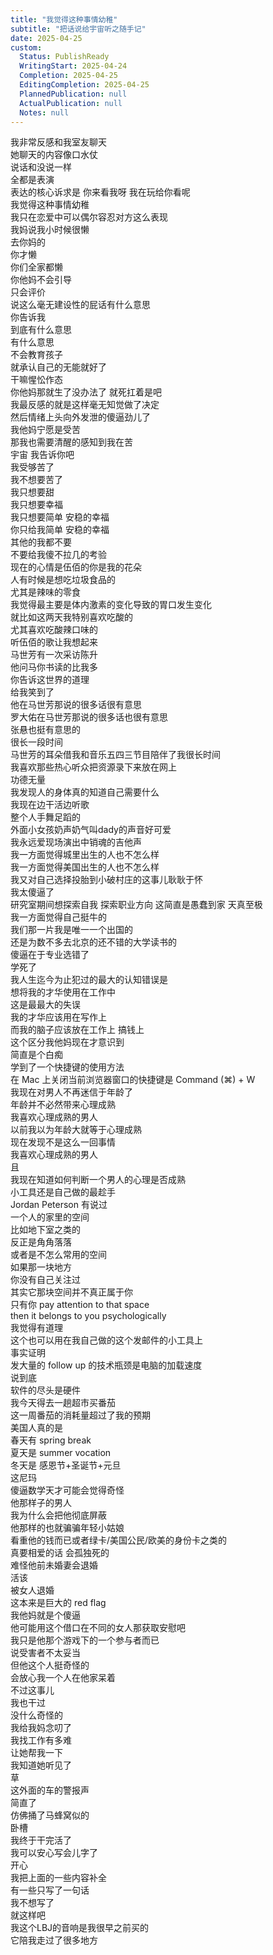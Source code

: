 ```yaml
---  
title: "我觉得这种事情幼稚"  
subtitle: "把话说给宇宙听之随手记"  
date: 2025-04-25  
custom:  
  Status: PublishReady  
  WritingStart: 2025-04-24  
  Completion: 2025-04-25  
  EditingCompletion: 2025-04-25  
  PlannedPublication: null  
  ActualPublication: null  
  Notes: null  
---      
```

我非常反感和我室友聊天    
她聊天的内容像口水仗    
说话和没说一样    
全都是表演    
表达的核心诉求是 你来看我呀 我在玩给你看呢    
我觉得这种事情幼稚      
我只在恋爱中可以偶尔容忍对方这么表现      
我妈说我小时候很懒    
去你妈的    
你才懒    
你们全家都懒      
你他妈不会引导    
只会评价    
说这么毫无建设性的屁话有什么意思    
你告诉我    
到底有什么意思    
有什么意思      
不会教育孩子    
就承认自己的无能就好了    
干嘛惺忪作态      
你他妈那就生了没办法了 就死扛着是吧    
我最反感的就是这样毫无知觉做了决定    
然后情绪上头向外发泄的傻逼劲儿了      
我他妈宁愿是受苦    
那我也需要清醒的感知到我在苦    
宇宙 我告诉你吧    
我受够苦了    
我不想要苦了    
我只想要甜    
我只想要幸福    
我只想要简单 安稳的幸福    
你只给我简单 安稳的幸福    
其他的我都不要    
不要给我傻不拉几的考验      
现在的心情是伍佰的你是我的花朵    
人有时候是想吃垃圾食品的    
尤其是辣味的零食    
我觉得最主要是体内激素的变化导致的胃口发生变化    
就比如这两天我特别喜欢吃酸的    
尤其喜欢吃酸辣口味的      
听伍佰的歌让我想起来    
马世芳有一次采访陈升    
他问马你书读的比我多    
你告诉这世界的道理    
给我笑到了    
他在马世芳那说的很多话很有意思    
罗大佑在马世芳那说的很多话也很有意思    
张悬也挺有意思的      
很长一段时间    
马世芳的耳朵借我和音乐五四三节目陪伴了我很长时间    
我喜欢那些热心听众把资源录下来放在网上    
功德无量      
我发现人的身体真的知道自己需要什么    
我现在边干活边听歌    
整个人手舞足蹈的      
外面小女孩奶声奶气叫dady的声音好可爱      
我永远爱现场演出中销魂的吉他声      
我一方面觉得城里出生的人也不怎么样    
我一方面觉得美国出生的人也不怎么样    
我又对自己选择投胎到小破村庄的这事儿耿耿于怀      
我太傻逼了    
研究室期间想探索自我 探索职业方向 这简直是愚蠢到家 天真至极      
我一方面觉得自己挺牛的    
我们那一片我是唯一一个出国的    
还是为数不多去北京的还不错的大学读书的    
傻逼在于专业选错了    
学死了      
我人生迄今为止犯过的最大的认知错误是    
想将我的才华使用在工作中    
这是最最大的失误      
我的才华应该用在写作上    
而我的脑子应该放在工作上 搞钱上    
这个区分我他妈现在才意识到    
简直是个白痴      
学到了一个快捷键的使用方法    
在 Mac 上关闭当前浏览器窗口的快捷键是 Command (⌘) + W      
我现在对男人不再迷信于年龄了    
年龄并不必然带来心理成熟    
我喜欢心理成熟的男人    
以前我以为年龄大就等于心理成熟    
现在发现不是这么一回事情    
我喜欢心理成熟的男人    
且    
我现在知道如何判断一个男人的心理是否成熟      
小工具还是自己做的最趁手      
Jordan Peterson 有说过    
一个人的家里的空间    
比如地下室之类的    
反正是角角落落    
或者是不怎么常用的空间    
如果那一块地方    
你没有自己关注过    
其实它那块空间并不真正属于你    
只有你 pay attention to that space    
then it belongs to you psychologically    
我觉得有道理    
这个也可以用在我自己做的这个发邮件的小工具上      
事实证明    
发大量的 follow up 的技术瓶颈是电脑的加载速度    
说到底    
软件的尽头是硬件      
我今天得去一趟超市买番茄    
这一周番茄的消耗量超过了我的预期      
美国人真的是    
春天有 spring break    
夏天是 summer vocation    
冬天是 感恩节+圣诞节+元旦    
这尼玛      
傻逼数学天才可能会觉得奇怪    
他那样子的男人    
我为什么会把他彻底屏蔽    
他那样的也就骗骗年轻小姑娘    
看重他的钱而已或者绿卡/美国公民/欧美的身份卡之类的    
真要相爱的话 会孤独死的    
难怪他前未婚妻会退婚    
活该      
被女人退婚    
这本来是巨大的 red flag    
我他妈就是个傻逼    
他可能用这个借口在不同的女人那获取安慰吧    
我只是他那个游戏下的一个参与者而已    
说受害者不太妥当      
但他这个人挺奇怪的    
会放心我一个人在他家呆着    
不过这事儿    
我也干过    
没什么奇怪的      
我给我妈念叨了    
我找工作有多难    
让她帮我一下    
我知道她听见了      
草    
这外面的车的警报声    
简直了    
仿佛捅了马蜂窝似的      
卧槽    
我终于干完活了    
我可以安心写会儿字了    
开心    
我把上面的一些内容补全    
有一些只写了一句话    
我不想写了    
就这样吧      
我这个LBJ的音响是我很早之前买的    
它陪我走过了很多地方      
  